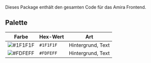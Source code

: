 Dieses Package enthält den gesamten Code für das Amira Frontend.

## Palette

| Farbe         | Hex-Wert  | Art               |
|---------------|-----------|-------------------|
| ![#1F1F1F][1] | `#1F1F1F` | Hintergrund, Text |
| ![#FDFEFF][2] | `#FDFEFF` | Hintergrund, Text |

<!-- Links -->
[1]: https://singlecolorimage.com/get/1f1f1f/100x100
[2]: https://singlecolorimage.com/get/fdfeff/100x100